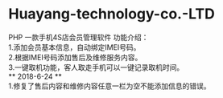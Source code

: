 # Huayang-technology-co.-LTD
PHP
一款手机4S店会员管理软件
功能介绍：  
        1.添加会员基本信息，自动绑定IMEI号码。  
        2.根据IMEI号码添加售后及维修服务内容。  
        3.一键取机功能，客人取走手机可以一键记录取机时间。  
** 2018-6-24 **  
        1.修复了售后内容和维修内容任意一栏为空不能添加信息的错误。
